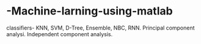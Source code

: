 # -Machine-larning-using-matlab
classifiers- KNN, SVM, D-Tree, Ensemble, NBC, RNN.
Principal component analysi.
Independent component analysis.
